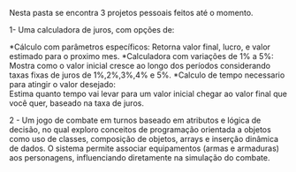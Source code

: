Nesta pasta se encontra 3 projetos pessoais feitos até o momento.

1- Uma calculadora de juros, com opções de:

   *Cálculo com parâmetros específicos: 
       Retorna valor final, lucro, e valor estimado para o proximo mes. 
   *Calculadora com variações de 1% a 5%:   
       Mostra como o valor inicial cresce ao longo dos períodos considerando taxas fixas de juros de 1%,2%,3%,4% e 5%. 
   *Calculo de tempo necessario para atingir o valor desejado:  
       Estima quanto tempo vai levar para um valor inicial chegar ao valor final que você quer, baseado na taxa de juros.

2 - Um jogo de combate em turnos baseado em atributos e lógica de decisão, no qual exploro conceitos de programação orientada a objetos como uso de classes, composição de objetos, arrays e inserção dinâmica de dados. O sistema permite associar equipamentos (armas e armaduras) aos personagens, influenciando diretamente na simulação do combate.
